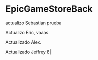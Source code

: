 # EpicGameStoreBack

actualizo Sebastian prueba

Actualizo Eric, vaaas.

Actualizado Alex.

Actualizado Jeffrey 8|
